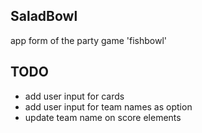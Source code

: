 ## SaladBowl
app form of the party game 'fishbowl'

## TODO
- add user input for cards
- add user input for team names as option
- update team name on score elements